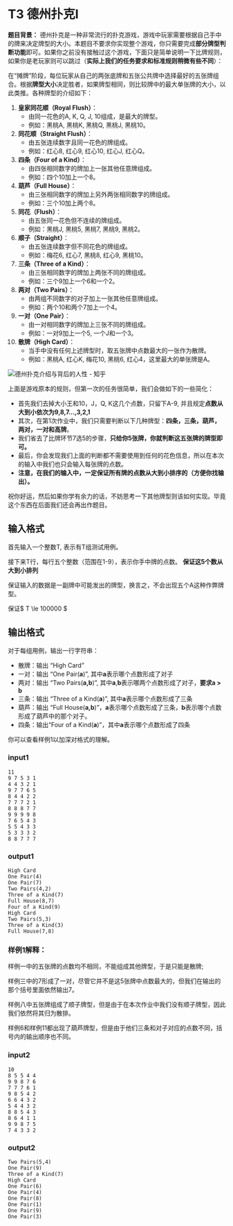# T3 德州扑克I

**题目背景：** 德州扑克是一种非常流行的扑克游戏，游戏中玩家需要根据自己手中的牌来决定牌型的大小。本题目不要求你实现整个游戏，你只需要完成**部分牌型判断功能**即可。如果你之前没有接触过这个游戏，下面只是简单说明一下比牌规则，如果你是老玩家则可以跳过（**实际上我们的任务要求和标准规则稍微有些不同**）：



在“摊牌”阶段，每位玩家从自己的两张底牌和五张公共牌中选择最好的五张牌组合。根据**牌型大小**决定胜者，如果牌型相同，则比较牌中的最大单张牌的大小，以此类推。各种牌型的介绍如下：

1. **皇家同花顺（Royal Flush）**：
   - 由同一花色的A, K, Q, J, 10组成，是最大的牌型。
   - 例如：黑桃A, 黑桃K, 黑桃Q, 黑桃J, 黑桃10。
2. **同花顺（Straight Flush）**：
   - 由五张连续数字且同一花色的牌组成。
   - 例如：红心8, 红心9, 红心10, 红心J, 红心Q。
3. **四条（Four of a Kind）**：
   - 由四张相同数字的牌加上一张其他任意牌组成。
   - 例如：四个10加上一个8。
4. **葫芦（Full House）**：
   - 由三张相同数字的牌加上另外两张相同数字的牌组成。
   - 例如：三个10加上两个8。
5. **同花（Flush）**：
   - 由五张同一花色但不连续的牌组成。
   - 例如：黑桃J, 黑桃5, 黑桃7, 黑桃9, 黑桃2。
6. **顺子（Straight）**：
   - 由五张连续数字但不同花色的牌组成。
   - 例如：梅花6, 红心7, 黑桃8, 红心9, 黑桃10。
7. **三条（Three of a Kind）**：
   - 由三张相同数字的牌加上两张不同的牌组成。
   - 例如：三个9加上一个6和一个2。
8. **两对（Two Pairs）**：
   - 由两组不同数字的对子加上一张其他任意牌组成。
   - 例如：两个10和两个7加上一个4。
9. **一对（One Pair）**：
   - 由一对相同数字的牌加上三张不同的牌组成。
   - 例如：一对9加上一个5, 一个J和一个3。
10. **散牌（High Card）**：
    - 当手中没有任何上述牌型时，取五张牌中点数最大的一张作为散牌。
    - 例如：黑桃A, 红心K, 梅花10, 黑桃6, 红心4，这里最大的单张牌是A。

![德州扑克介绍与背后的人性 - 知乎](https://pic1.zhimg.com/a9c78777ebcefef1c8b45d4060765820_r.jpg)



上面是游戏原本的规则，但第一次的任务很简单，我们会做如下的一些简化：

* 首先我们去掉大小王和10，J，Q, K这几个点数，只留下A-9, 并且规定**点数从大到小依次为9,8,7...,3,2,1**
* 其次，在第1次作业中，我们只需要判断以下几种牌型：**四条，三条，葫芦，两对，一对和高牌**。
* 我们省去了比牌环节7选5的步骤，**只给你5张牌，你就判断这五张牌的牌型即可。**
* 最后，你会发现我们上面的判断都不需要使用到任何的花色信息，所以在本次的输入中我们也只会输入每张牌的点数。
* **注意，在我们的输入中，一定保证所有牌的点数从大到小排序的（方便你找输出）。**

祝你好运，然后如果你学有余力的话，不妨思考一下其他牌型则该如何实现。毕竟这个东西在后面我们还会再出作题目。

## 输入格式

首先输入一个整数T, 表示有T组测试用例。

接下来T行，每行五个整数（范围在1-9），表示你手中牌的点数。 **保证这5个数从大到小排列**

保证输入的数据是一副牌中可能发出的牌型，换言之，不会出现五个A这种作弊牌型。

保证$ T \le 100000 $



## 输出格式

对于每组用例，输出一行字符串：

- 散牌：输出 “High Card”
- 一对：输出 “One Pair(**a**)”,  其中**a**表示哪个点数形成了对子
- 两对：输出 “Two Pairs(**a,b**)”,  其中**a**,**b**表示哪两个点数形成了对子，**要求a > b**
- 三条：输出 “Three of a Kind(**a**)”,  其中**a**表示哪个点数形成了三条
- 葫芦：输出 “Full House(**a,b**)”，**a**表示哪个点数形成了三条，**b**表示哪个点数形成了葫芦中的那个对子。
- 四条：输出“Four of a Kind(**a**)”，其中**a**表示哪个点数形成了四条

你可以查看样例1以加深对格式的理解。

### input1

```
11
9 7 5 3 1
4 4 3 2 1
9 7 7 6 5
8 4 4 2 2
7 7 7 2 1
8 8 8 7 7
9 9 9 9 8
7 6 5 4 3
5 5 4 3 3
5 3 3 3 2
8 8 7 7 7
```



### output1

```output1
High Card
One Pair(4)
One Pair(7)
Two Pairs(4,2)
Three of a Kind(7)
Full House(8,7)
Four of a Kind(9)
High Card
Two Pairs(5,3)
Three of a Kind(3)
Full House(7,8)
```

### 样例1解释：

样例一中的五张牌的点数均不相同，不能组成其他牌型，于是只能是散牌;

样例三中的7形成了一对，尽管它并不是这5张牌中点数最大的，但我们在输出的那个括号里面依然输出7。

样例八中五张牌组成了顺子牌型，但是由于在本次作业中我们没有顺子牌型，因此我们依然将其归为散排。

样例6和样例11都出现了葫芦牌型，但是由于他们三条和对子对应的点数不同，括号内的输出顺序也不同。

### input2

```
10
8 5 5 4 4
9 9 8 7 6
7 7 7 6 1
9 8 5 4 2
6 6 4 3 2
5 4 4 3 2
8 8 5 4 3
8 6 4 1 1
9 9 8 7 5
7 4 3 3 2
```



### output2

```output1
Two Pairs(5,4)
One Pair(9)
Three of a Kind(7)
High Card
One Pair(6)
One Pair(4)
One Pair(8)
One Pair(1)
One Pair(9)
One Pair(3)
```